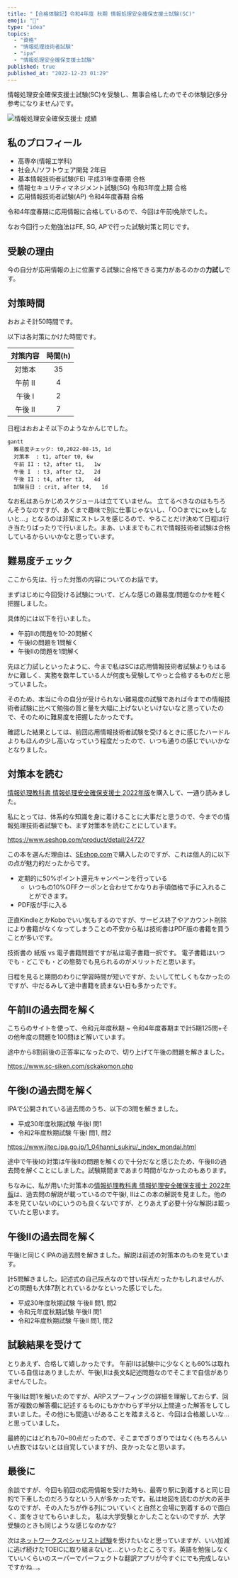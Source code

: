 ```yaml
---
title: "【合格体験記】令和4年度 秋期 情報処理安全確保支援士試験(SC)"
emoji: "📝"
type: "idea"
topics:
  - "資格"
  - "情報処理技術者試験"
  - "ipa"
  - "情報処理安全確保支援士試験"
published: true
published_at: "2022-12-23 01:29"
---
```


情報処理安全確保支援士試験(SC)を受験し、無事合格したのでその体験記(多分参考になりません)です。

![情報処理安全確保支援士 成績](https://storage.googleapis.com/zenn-user-upload/1431e586139d-20221222.png)

## 私のプロフィール

- 高専卒(情報工学科)
- 社会人/ソフトウェア開発 2年目
- 基本情報技術者試験(FE) 平成31年度春期 合格
- 情報セキュリティマネジメント試験(SG) 令和3年度上期 合格
- 応用情報技術者試験(AP) 令和4年度春期 合格

令和4年度春期に応用情報に合格しているので、今回は午前I免除でした。

なお今回行った勉強法はFE, SG, APで行った試験対策と同じです。

## 受験の理由

今の自分が応用情報の上に位置する試験に合格できる実力があるのかの**力試し**です。

## 対策時間

おおよそ計50時間です。

以下は各対策にかけた時間です。

| 対策内容 | 時間(h) |
| :------: | :-----: |
|  対策本  |   35    |
| 午前 II  |    4    |
|  午後 I  |    2    |
| 午後 II  |    7    |

日程はおおよそ以下のようなかんじでした。

```mermaid
gantt
  難易度チェック: t0,2022-08-15, 1d
  対策本  : t1, after t0, 6w
  午前 II : t2, after t1,   1w
  午後 I  : t3, after t2,   2d
  午後 II : t4, after t3,   4d
  試験当日 : crit, after t4,   1d
```

なお私はあらかじめスケジュールは立てていません。
立てるべきなのはもちろんそうなのですが、あくまで趣味で別に仕事じゃないし、「○○までにxxをしないと…」となるのは非常にストレスを感じるので、やることだけ決めて日程は行き当たりばったりで行いました。まあ、いままでもこれで情報技術者試験は合格しているからいいかなと思っています。

## 難易度チェック

ここから先は、行った対策の内容についてのお話です。

まずはじめに今回受ける試験について、どんな感じの難易度/問題なのかを軽く把握しました。

具体的には以下を行いました。

- 午前IIの問題を10-20問解く
- 午後Iの問題を1問解く
- 午後IIの問題を1問解く

先ほど力試しといったように、今まで私はSCは応用情報技術者試験よりもはるかに難しく、実務を数年している人が何度も受験してやっと合格するものだと思っていました。

そのため、本当に今の自分が受けられない難易度の試験であれば今までの情報技術者試験に比べて勉強の質と量を大幅に上げないといけないなと思っていたので、そのために難易度を把握したかったです。

確認した結果としては、前回応用情報技術者試験を受けるときに感じたハードルよりもほんの少し高いなっていう程度だったので、いつも通りの感じでいいかなとなりました。

## 対策本を読む

[情報処理教科書 情報処理安全確保支援士 2022年版](https://www.seshop.com/product/detail/24727)を購入して、一通り読みました。

私にとっては、体系的な知識を身に着けることに大事だと思うので、今までの情報処理技術者試験でも、まず対策本を読むことにしています。

<https://www.seshop.com/product/detail/24727>

この本を選んだ理由は、[SEshop.com](www.seshop.com)で購入したのですが、これは個人的に以下の点が魅力的だったからです。

- 定期的に50%ポイント還元キャンペーンを行っている
  - いつもの10%OFFクーポンと合わせてかなりお手頃価格で手に入れることができます。
- PDF版が手に入る

正直KindleとかKoboでいい気もするのですが、サービス終了やアカウント削除により書籍がなくなってしまうことの不安から私は技術書はPDF版の書籍を買うことが多いです。

技術書の 紙版 vs 電子書籍問題ですが私は電子書籍一択です。
電子書籍はいつでも・どこでも・どの態勢でも見られるのがメリットだと思います。

日程を見ると期間のわりに学習時間が短いですが、たいして忙しくもなかったのですが、中だるみして途中書籍を読まない日も多かったです。

## 午前IIの過去問を解く

こちらのサイトを使って、令和元年度秋期 ~ 令和4年度春期まで計5期125問+その他年度の問題を100問ほど解いています。

途中から8割前後の正答率になったので、切り上げて午後の問題を解きました。

<https://www.sc-siken.com/sckakomon.php>

## 午後Iの過去問を解く

IPAで公開されている過去問のうち、以下の3問を解きました。

- 平成30年度秋期試験 午後I 問1
- 令和2年度秋期試験 午後I 問1, 問2

<https://www.jitec.ipa.go.jp/1_04hanni_sukiru/_index_mondai.html>

途中で午後Iの対策は午後IIの問題を解くので十分だなと感じたため、午後IIの過去問を解くことにしました。試験期間まであまり時間がなかったのもあります。

ちなみに、私が用いた対策本の[情報処理教科書 情報処理安全確保支援士 2022年版](https://www.seshop.com/product/detail/24727)は、過去問の解説が載っているので午後I, IIはこの本の解説を見ました。他の本を見ていないのにいうのも良くないですが、とりあえず必要十分な解説は載っていたと思います。

## 午後IIの過去問を解く

午後Iと同じくIPAの過去問を解きました。解説は前述の対策本のものを見ています。

計5問解きました。記述式の自己採点なので甘い採点だったかもしれませんが、どの問題も大体7割とれているかなといった感じでした。

- 平成30年度秋期試験 午後II 問1, 問2
- 令和元年度秋期試験 午後II 問1
- 令和2年度秋期試験 午後II 問1, 問2

## 試験結果を受けて

とりあえず、合格して嬉しかったです。
午前IIは試験中に少なくとも60%は取れている自信はありましたが、午後I,IIは長文&記述問題なのでそこまで自信がありませんでした。

午後IIは問1を解いたのですが、ARPスプーフィングの詳細を理解しておらず、回答が複数の解答欄に記述するものにもかかわらず半分以上間違った解答をしてしまいました。その他にも間違いがあることを踏まえると、今回は合格厳しいな…と思っていました。

最終的にはどれも70~80点だったので、そこまでぎりぎりではなく(もちろんいい点数ではないとは自覚していますが)、良かったなと思います。

## 最後に

余談ですが、今回も前回の応用情報を受けた時も、最寄り駅に到着すると同じ目的で下車したのだろうなという人が多かったです。私は地図を読むのが大の苦手なのですが、その人たちが作る列についていくと自然と会場に到着するので面白く、楽をさせてもらいました。
私は大学受験とかしたことないのですが、大学受験のときも同じような感じなのかな?

次は[ネットワークスペシャリスト試験](https://www.jitec.ipa.go.jp/1_11seido/nw.html)を受けたいなと思っていますが、いい加減に逃げ続けたTOEICに取り組まないと…といったところです。英語を勉強しなくていいくらいのスーパーでパーフェクトな翻訳アプリが今すぐにでも完成しないですかね…。
